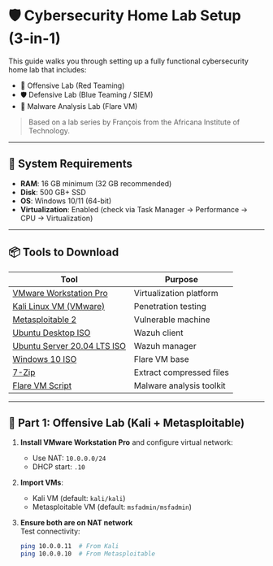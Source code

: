 # 🛡️ Cybersecurity Home Lab Setup (3-in-1)

This guide walks you through setting up a fully functional cybersecurity home lab that includes:

- 🧨 Offensive Lab (Red Teaming)
- 🛡️ Defensive Lab (Blue Teaming / SIEM)
- 🧬 Malware Analysis Lab (Flare VM)

> Based on a lab series by François from the Africana Institute of Technology.

---

## 🔧 System Requirements

- **RAM**: 16 GB minimum (32 GB recommended)
- **Disk**: 500 GB+ SSD
- **OS**: Windows 10/11 (64-bit)
- **Virtualization**: Enabled (check via Task Manager → Performance → CPU → Virtualization)

---

## 📦 Tools to Download

| Tool | Purpose |
|------|---------|
| [VMware Workstation Pro](https://www.vmware.com/products/workstation-pro.html) | Virtualization platform |
| [Kali Linux VM (VMware)](https://www.kali.org/get-kali/#kali-virtual-machines) | Penetration testing |
| [Metasploitable 2](https://sourceforge.net/projects/metasploitable/) | Vulnerable machine |
| [Ubuntu Desktop ISO](https://ubuntu.com/download/desktop) | Wazuh client |
| [Ubuntu Server 20.04 LTS ISO](https://releases.ubuntu.com/20.04/) | Wazuh manager |
| [Windows 10 ISO](https://www.microsoft.com/software-download/windows10) | Flare VM base |
| [7-Zip](https://www.7-zip.org/) | Extract compressed files |
| [Flare VM Script](https://github.com/mandiant/flare-vm) | Malware analysis toolkit |

---

## 🔴 Part 1: Offensive Lab (Kali + Metasploitable)

1. **Install VMware Workstation Pro** and configure virtual network:
   - Use NAT: `10.0.0.0/24`
   - DHCP start: `.10`

2. **Import VMs**:
   - Kali VM (default: `kali/kali`)
   - Metasploitable VM (default: `msfadmin/msfadmin`)

3. **Ensure both are on NAT network**  
   Test connectivity:
   ```bash
   ping 10.0.0.11  # From Kali
   ping 10.0.0.10  # From Metasploitable
